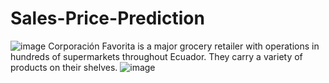 # Sales-Price-Prediction

![image](https://github.com/shikharp1/Store-Sales-Forecasting/assets/64658989/d12e737c-1a9c-47b0-9525-3516c2a05a11)
Corporación Favorita is a major grocery retailer with operations in hundreds of supermarkets throughout Ecuador. They carry a variety of products on their shelves. 
![image](https://github.com/shikharp1/Store-Sales-Forecasting/assets/64658989/9b54286f-755a-4be7-a4aa-0f7ac8c07fa4)
